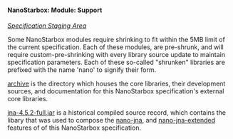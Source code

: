 #### NanoStarbox: Module: Support

*[Specification Staging Area](./)*

Some NanoStarbox modules require shrinking to fit within the 5MB
limit of the current specification. Each of these modules, are
pre-shrunk, and will require custom-pre-shrinking with every 
library source update to maintain specification parameters. Each
of these so-called "shrunken" libraries are prefixed with the name
'nano' to signify their form.

[archive](./archive) is the directory which houses the core libraries,
their development sources, and documentation for this NanoStarbox
specification's external core libraries.

[jna-4.5.2-full.jar](./jna-4.5.2-full.jar) is a historical compiled source
record, which contains the libary that was used to compose the
[nano-jna](./archive/builtins/nano-jna-4.5.2.jar), and 
[nano-jna-extended](../../net/nano-jna-4.5.2-extended.jar) features of
of this NanoStarbox specification.
